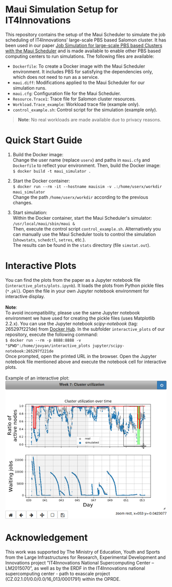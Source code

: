 # Maui Simulation Setup for IT4Innovations
This repository contains the setup of the Maui Scheduler to simulate the job scheduling of IT4Innovations' large-scale PBS based Salomon cluster. It has been used in our paper [Job Simulation for large-scale PBS based Clusters with the Maui Scheduler](https://not_public_yet) and is made available to enable other PBS based computing centers to run simulations. The following files are available:
- `Dockerfile`: To create a Docker image with the Maui Scheduler environment. It includes PBS for satisfying the dependencies only, which does not need to run as a service.
- `maui.diff`: Modifications applied to the Maui Scheduler for our simulation runs.
- `maui.cfg`: Configuration file for the Maui Scheduler.
- `Resource.Trace1`: Trace file for Salomon cluster resources.
- `Workload.Trace_example`: Workload trace file (example only).
- `control_example.sh`: Control script for the simulation (example only).

> **Note**: No real workloads are made available due to privacy reasons.

# Quick Start Guide

1. Build the Docker image:\
Change the user name (replace `userx`) and paths in `maui.cfg` and `Dockerfile` to reflect your environment. Then, build the Docker image:\
`$ docker build -t maui_simulator .`

2. Start the Docker container:\
`$ docker run --rm -it --hostname mauisim -v .:/home/userx/workdir maui_simulator`\
Change the path `/home/userx/workdir` according to the previous changes.

3. Start simulation:\
Within the Docker container, start the Maui Scheduler's simulator:\
`/usr/local/maui/sbin/maui &`\
Then, execute the control script `control_example.sh`. Alternatively you can manually use the Maui Scheduler tools to control the simulation (`showstats`, `schedctl`, `setres`, etc.).\
The results can be found in the `stats` directory (file `simstat.out`).

# Interactive Plots
You can find the plots from the paper as a Jupyter notebook file (`interactive_plots/plots.ipynb`). It loads the plots from Python pickle files (`*.pkl`). Open the file in your own Jupyter notebook environment for interactive display.\
\
**Note**:\
To avoid incompatibility, please use the same Jupyter notebook environment we have used for creating the pickle files (uses Matplotlib 2.2.x). You can use the Jupyter notebook *scipy-notebook* (tag: 265297f221de) from [Docker Hub](https://hub.docker.com/r/jupyter/scipy-notebook/). In the subfolder `interactive_plots` of our repository, execute the following command:\
`$ docker run --rm -p 8888:8888 -v "$PWD":/home/jovyan/interactive_plots jupyter/scipy-notebook:265297f221de`\
Once prompted, open the printed URL in the browser. Open the Jupyter notebook file mentioned above and execute the notebook cell for interactive plots.\
\
Example of an interactive plot:\
![Alt text](images/interactive_plot_example.png?raw=true "Example of an interactive plot (cluster utilization of week 7)")

# Acknowledgement
This work was supported by The Ministry of Education, Youth and Sports from the Large Infrastructures for Research, Experimental Development and Innovations project ”IT4Innovations National Supercomputing Center – LM2015070”, as well as by the ERDF in the IT4Innovations national supercomputing center - path to exascale project (CZ.02.1.01/0.0/0.0/16_013/0001791) within the OPRDE.
